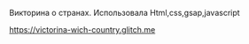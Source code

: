Викторина о странах. Использовала Html,css,gsap,javascript

https://victorina-wich-country.glitch.me
